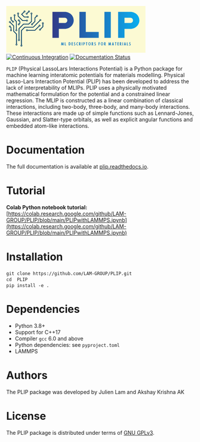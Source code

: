 ![](logo.png)
[![Continuous Integration](https://github.com/LAM-GROUP/PLIP/actions/workflows/ci-cd.yml/badge.svg)](https://github.com/LAM-GROUP/PLIP/actions/workflows/ci-cd.yml)
[![Documentation Status](https://readthedocs.org/projects/plip/badge/?version=latest)](https://plip.readthedocs.io/en/latest/?badge=latest)

`PLIP` (Physical LassoLars Interactions Potential) is a Python package for machine learning interatomic potentials for materials modelling. Physical Lasso-Lars Interaction Potential (PLIP) has been developed to address the lack of interpretability of MLIPs. PLIP uses a physically motivated mathematical formulation for the potential and a constrained linear regression. The MLIP is constructed as a linear combination of classical interactions, including two-body, three-body, and many-body interactions. These interactions are made up of simple functions such as Lennard-Jones, Gaussian, and Slatter-type orbitals, as well as explicit angular functions and embedded atom-like interactions. 
# Documentation
The full documentation is available at [plip.readthedocs.io](https://plip.readthedocs.io/en/latest/index.html#).

# Tutorial
**Colab Python notebook tutorial:** [https://colab.research.google.com/github/LAM-GROUP/PLIP/blob/main/PLIPwithLAMMPS.ipynb](https://colab.research.google.com/github/LAM-GROUP/PLIP/blob/main/PLIPwithLAMMPS.ipynb)
# Installation
```
git clone https://github.com/LAM-GROUP/PLIP.git
cd  PLIP
pip install -e .
```

# Dependencies
* Python 3.8+
* Support for C++17
* Compiler `gcc` 6.0 and above
* Python dependencies: see `pyproject.toml`
* LAMMPS

# Authors
The PLIP package was  developed by Julien Lam and Akshay Krishna AK

# License
The PLIP package  is distributed under terms of [GNU GPLv3](https://github.com/LAM-GROUP/PLIP/LICENSE).

